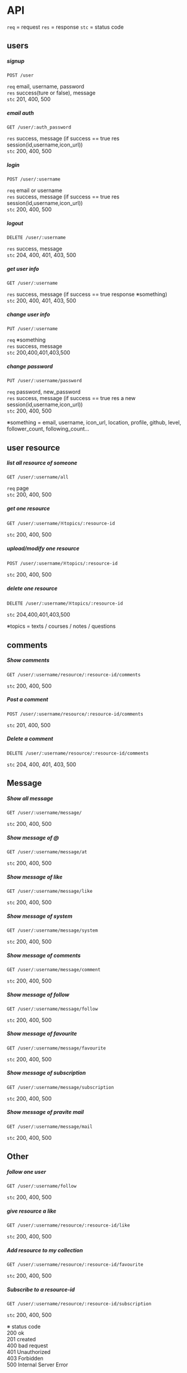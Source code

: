 # API

`req` = request
`res` = response
`stc` = status code

## users

##### signup
 ```
POST /user
 ```
`req`	email, username, password  
`res` success(ture or false), message  
`stc` 201, 400, 500  

##### email auth
 ```
GET /user/:auth_password
 ```
`res` success, message (if success == true res session(id,username,icon_url))  
`stc` 200, 400, 500  

##### login
 ```
POST /user/:username
 ```
`req`	email or username  
`res` success, message (if success == true res session(id,username,icon_url))  
`stc` 200, 400, 500  

##### logout
```
DELETE /user/:username
```
`res` success, message  
`stc` 204, 400, 401, 403, 500  


##### get user info
```
GET /user/:username
```
`res` success, message (if success == true response ※something)  
`stc` 200, 400, 401, 403, 500  

##### change user info
```
PUT /user/:username
```
`req`	※something  
`res` success, message  
`stc` 200,400,401,403,500  

##### change password
```
PUT /user/:username/password
```
`req`	password, new_password  
`res` success, message (if success == true res a new session(id,username,icon_url))  
`stc` 200, 400, 500  

※something = email, username, icon_url, location, profile, github, level, follower_count, following_count...


## user resource
##### list all resource of someone
```
GET /user/:username/all
```
`req`	page  
`stc` 200, 400, 500

##### get one resource
```
GET /user/:username/※topics/:resource-id
```
`stc` 200, 400, 500

##### upload/modify one resource
```
POST /user/:username/※topics/:resource-id
```
`stc` 200, 400, 500

##### delete one resource
```
DELETE /user/:username/※topics/:resource-id
```
`stc` 204,400,401,403,500

※topics = texts / courses / notes / questions


## comments
##### Show comments
```
GET /user/:username/resource/:resource-id/comments
```
`stc` 200, 400, 500

##### Post a comment
```
POST /user/:username/resource/:resource-id/comments
```
`stc` 201, 400, 500

##### Delete a comment
```
DELETE /user/:username/resource/:resource-id/comments
```
`stc` 204, 400, 401, 403, 500


## Message
##### Show all message
```
GET /user/:username/message/
```
`stc` 200, 400, 500

##### Show message of @
```
GET /user/:username/message/at
```
`stc` 200, 400, 500

##### Show message of like
```
GET /user/:username/message/like
```
`stc` 200, 400, 500

##### Show message of system
```
GET /user/:username/message/system
```
`stc` 200, 400, 500

##### Show message of comments
```
GET /user/:username/message/comment
```
`stc` 200, 400, 500

##### Show message of follow
```
GET /user/:username/message/follow
```
`stc` 200, 400, 500

##### Show message of favourite
```
GET /user/:username/message/favourite
```
`stc` 200, 400, 500

##### Show message of subscription
```
GET /user/:username/message/subscription
```
`stc` 200, 400, 500

##### Show message of pravite mail
```
GET /user/:username/message/mail
```
`stc` 200, 400, 500

## Other
##### follow one user
```
GET /user/:username/follow
```
`stc` 200, 400, 500

##### give resource a like
```
GET /user/:username/resource/:resource-id/like
```
`stc` 200, 400, 500

##### Add resource to my collection
```
GET /user/:username/resource/:resource-id/favourite
```
`stc` 200, 400, 500

##### Subscribe to a resource-id
```
GET /user/:username/resource/:resource-id/subscription
```
`stc` 200, 400, 500


※ status code  
200	ok  
201	created  
400	bad request  
401	Unauthorized  
403	Forbidden  
500	Internal Server Error  
